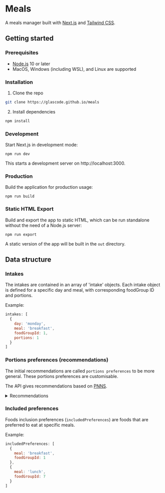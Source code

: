 # Meals

A meals manager built with [Next.js](https://nextjs.org/) and [Tailwind CSS](https://tailwindcss.com/).

## Getting started

### Prerequisites

- [Node.js](https://nodejs.org/en/) 10 or later
- MacOS, Windows (including WSL), and Linux are supported

### Installation

1. Clone the repo
```sh
git clone https://glascode.github.io/meals
```
2. Install dependencies
```sh
npm install
```

### Development

Start Next.js in development mode:
```
npm run dev
```

This starts a development server on http://localhost:3000.


### Production

Build the application for production usage:
```
npm run build
```

### Static HTML Export

Build and export the app to static HTML, which can be run standalone without the need of a Node.js server:
```
npm run export
```

A static version of the app will be built in the `out` directory.

## Data structure

### Intakes

The intakes are contained in an array of 'intake' objects. Each intake object is defined for a specific day and meal, with corresponding foodGroup ID and portions.

Example:
```javascript
intakes: [
  {
    day: 'monday',
    meal: 'breakfast',
    foodGroupId: 1,
    portions: 1
  }
]
```

### Portions preferences (recommendations)

The initial recommendations are called `portions preferences` to be more general. These portions preferences are customisable.

The API gives recommendations based on [PNNS](https://www.mangerbouger.fr/PNNS/Le-PNNS/Qu-est-ce-que-le-PNNS).

<details>
<summary>Recommendations</summary>
<p>
```javascript
recommendations: [
    {
      foodGroupId: 1,
      min: 5,
      period: 'day'
    },
    {
      foodGroupId: 2,
      min: 2,
      period: 'week'
    },
    {
      foodGroupId: 3,
      min: 1,
      period: 'day'
    },
    {
      foodGroupId: 4,
      max: 1,
      period: 'week'
    },
    {
      foodGroupId: 5,
      max: 1,
      period: 'week'
    },
    {
      foodGroupId: 6,
      min: 1,
      max: 2,
      period: 'day'
    },
    {
      foodGroupId: 7,
      max: 5,
      period: 'week'
    },
    {
      foodGroupId: 8,
      max: 2,
      period: 'week'
    },
    {
      foodGroupId: 9,
      min: 2,
      period: 'day'
    }
  ]
```
</p>
</details>

### Included preferences

Foods inclusion preferences (`includedPreferences`) are foods that are preferred to eat at specific meals.

Example:
```javascript
includedPreferences: [
  {
    meal: 'breakfast',
    foodGroupId: 1
  },
  {
    meal: 'lunch',
    foodGroupId: 7
  }
]
```
